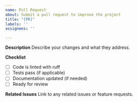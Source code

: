 ```yaml
---
name: Pull Request
about: Submit a pull request to improve the project
title: "[PR]"
labels: ''
assignees: ''

---
```


**Description**
Describe your changes and what they address.

**Checklist**
- [ ] Code is linted with ruff
- [ ] Tests pass (if applicable)
- [ ] Documentation updated (if needed)
- [ ] Ready for review

**Related Issues**
Link to any related issues or feature requests.